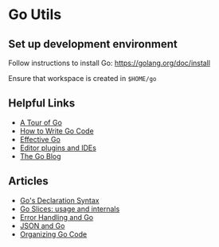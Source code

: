 # Go Utils

## Set up development environment

Follow instructions to install Go: https://golang.org/doc/install

Ensure that workspace is created in `$HOME/go`

## Helpful Links
- [A Tour of Go](https://tour.golang.org/)
- [How to Write Go Code](https://golang.org/doc/code.html)
- [Effective Go](https://golang.org/doc/effective_go.html)
- [Editor plugins and IDEs](https://golang.org/doc/editors.html)
- [The Go Blog](https://blog.golang.org/)

## Articles
- [Go's Declaration Syntax](https://blog.golang.org/gos-declaration-syntax)
- [Go Slices: usage and internals](https://golang.org/blog/go-slices-usage-and-internals)
- [Error Handling and Go](https://blog.golang.org/error-handling-and-go)
- [JSON and Go](https://blog.golang.org/json-and-go)
- [Organizing Go Code](https://blog.golang.org/organizing-go-code)
